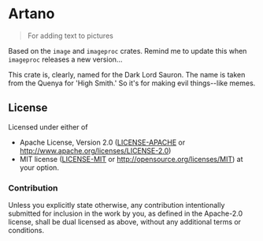 # Artano

> For adding text to pictures

Based on the `image` and `imageproc` crates. Remind me to update this when `imageproc` releases a new version...

This crate is, clearly, named for the Dark Lord Sauron. The name is taken from the Quenya for 'High Smith.' So it's for making evil things--like memes.

## License

Licensed under either of
 * Apache License, Version 2.0 ([LICENSE-APACHE](LICENSE-APACHE) or http://www.apache.org/licenses/LICENSE-2.0)
 * MIT license ([LICENSE-MIT](LICENSE-MIT) or http://opensource.org/licenses/MIT)
at your option.

### Contribution

Unless you explicitly state otherwise, any contribution intentionally submitted
for inclusion in the work by you, as defined in the Apache-2.0 license, shall be dual licensed as above, without any
additional terms or conditions.

[LICENSE-APACHE]: https://github.com/archer884/artano/blob/master/LICENSE-MIT
[LICENSE-MIT]: https://github.com/archer884/artano/blob/master/LICENSE-APACHE
